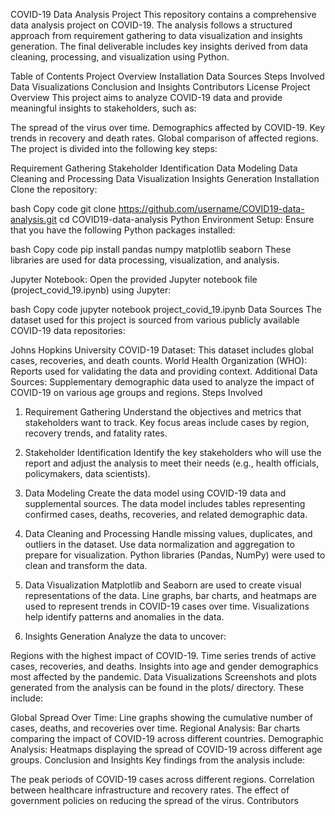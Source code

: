 COVID-19 Data Analysis Project
This repository contains a comprehensive data analysis project on COVID-19. The analysis follows a structured approach from requirement gathering to data visualization and insights generation. The final deliverable includes key insights derived from data cleaning, processing, and visualization using Python.

Table of Contents
Project Overview
Installation
Data Sources
Steps Involved
Data Visualizations
Conclusion and Insights
Contributors
License
Project Overview
This project aims to analyze COVID-19 data and provide meaningful insights to stakeholders, such as:

The spread of the virus over time.
Demographics affected by COVID-19.
Key trends in recovery and death rates.
Global comparison of affected regions.
The project is divided into the following key steps:

Requirement Gathering
Stakeholder Identification
Data Modeling
Data Cleaning and Processing
Data Visualization
Insights Generation
Installation
Clone the repository:

bash
Copy code
git clone https://github.com/username/COVID19-data-analysis.git
cd COVID19-data-analysis
Python Environment Setup: Ensure that you have the following Python packages installed:

bash
Copy code
pip install pandas numpy matplotlib seaborn
These libraries are used for data processing, visualization, and analysis.

Jupyter Notebook: Open the provided Jupyter notebook file (project_covid_19.ipynb) using Jupyter:

bash
Copy code
jupyter notebook project_covid_19.ipynb
Data Sources
The dataset used for this project is sourced from various publicly available COVID-19 data repositories:

Johns Hopkins University COVID-19 Dataset: This dataset includes global cases, recoveries, and death counts.
World Health Organization (WHO): Reports used for validating the data and providing context.
Additional Data Sources: Supplementary demographic data used to analyze the impact of COVID-19 on various age groups and regions.
Steps Involved
1. Requirement Gathering
Understand the objectives and metrics that stakeholders want to track. Key focus areas include cases by region, recovery trends, and fatality rates.

2. Stakeholder Identification
Identify the key stakeholders who will use the report and adjust the analysis to meet their needs (e.g., health officials, policymakers, data scientists).

3. Data Modeling
Create the data model using COVID-19 data and supplemental sources. The data model includes tables representing confirmed cases, deaths, recoveries, and related demographic data.

4. Data Cleaning and Processing
Handle missing values, duplicates, and outliers in the dataset.
Use data normalization and aggregation to prepare for visualization.
Python libraries (Pandas, NumPy) were used to clean and transform the data.
5. Data Visualization
Matplotlib and Seaborn are used to create visual representations of the data.
Line graphs, bar charts, and heatmaps are used to represent trends in COVID-19 cases over time.
Visualizations help identify patterns and anomalies in the data.
6. Insights Generation
Analyze the data to uncover:

Regions with the highest impact of COVID-19.
Time series trends of active cases, recoveries, and deaths.
Insights into age and gender demographics most affected by the pandemic.
Data Visualizations
Screenshots and plots generated from the analysis can be found in the plots/ directory. These include:

Global Spread Over Time: Line graphs showing the cumulative number of cases, deaths, and recoveries over time.
Regional Analysis: Bar charts comparing the impact of COVID-19 across different countries.
Demographic Analysis: Heatmaps displaying the spread of COVID-19 across different age groups.
Conclusion and Insights
Key findings from the analysis include:

The peak periods of COVID-19 cases across different regions.
Correlation between healthcare infrastructure and recovery rates.
The effect of government policies on reducing the spread of the virus.
Contributors
